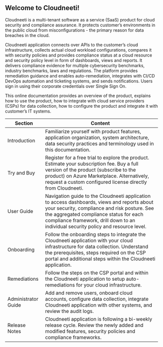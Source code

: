 Welcome to Cloudneeti!
----------------------

Cloudneeti is a multi-tenant software as a service (SaaS) product for cloud
security and compliance assurance. It protects customer’s environments in the
public cloud from misconfigurations - the primary reason for data breaches in
the cloud.

Cloudneeti application connects over APIs to the customer’s cloud
infrastructure, collects actual cloud workload configurations, compares it with
security policies and provides compliance status at a cloud resource and
security policy level in form of dashboards, views and reports. It delivers
compliance evidence for multiple cybersecurity benchmarks, industry benchmarks,
laws and regulations. The platform provides remediation guidance and enables
auto-remediation, integrates with CI/CD DevOps automation and ticketing systems,
and sends notifications. Users sign in using their corporate credentials over
Single Sign On.

This online documentation provides an overview of the product, explains how to
use the product, how to integrate with cloud service providers (CSPs) for data
collection, how to configure the product and integrate it with customer’s IT
systems.

| Section               | Content                                                                                                                                                                                                                                                                      |
|-----------------------|------------------------------------------------------------------------------------------------------------------------------------------------------------------------------------------------------------------------------------------------------------------------------|
| Introduction        | Familiarize yourself with product features, application organization, system architecture, data security practices and terminology used in this documentation.                                                                                                               |
| Try and Buy         | Register for a free trial to explore the product. Estimate your subscription fee. Buy a full version of the product (subscribe to the product) on Azure Marketplace. Alternatively, request a custom configured license directly from Cloudneeti.                            |
| User Guide          | Navigation guide to the Cloudneeti application to access dashboards, views and reports about your security, compliance and risk posture. See the aggregated compliance status for each compliance framework, drill down to an individual security policy and resource level. |
| Onboarding         | Follow the onboarding steps to integrate the Cloudneeti application with your cloud infrastructure for data collection. Understand the prerequisites, steps required on the CSP portal and additional steps within the Cloudneeti application.                               |
| Remediations       | Follow the steps on the CSP portal and within the Cloudneeti application to setup auto-remediations for your cloud infrastructure.                                                                                                                                           |
| Administrator Guide | Add and remove users, onboard cloud accounts, configure data collection, integrate Cloudneeti application with other systems, and review the audit logs.                                                                                                                     |
| Release Notes       | Cloudneeti application is following a bi-weekly release cycle. Review the newly added and modified features, security policies and compliance frameworks.                                                                                                                    |
